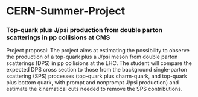 # CERN-Summer-Project
### Top-quark plus J/psi production from double parton scatterings in pp collisions at CMS

Project proposal:
The project aims at estimating the possibility to observe the production of a top-quark plus a J/psi meson from double parton scatterings (DPS) in pp collisions at the LHC. The student will compare the expected DPS cross section to those from the background single-parton scattering (SPS) processes (top-quark plus charm-quark, and top-quark plus bottom quark, with prompt and nonprompt J/psi production) and estimate the kinematical cuts needed to remove the SPS contributions.
